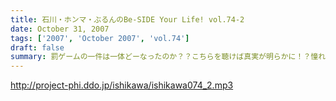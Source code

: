 ```yaml
---
title: 石川・ホンマ・ぶるんのBe-SIDE Your Life! vol.74-2
date: October 31, 2007
tags: ['2007', 'October 2007', 'vol.74']
draft: false
summary: 罰ゲームの一件は一体どーなったのか？？こちらを聴けば真実が明らかに！？憧れの５大ドームツアーは果たして決行されるや否や。NAMAE
---
```


http://project-phi.ddo.jp/ishikawa/ishikawa074_2.mp3
